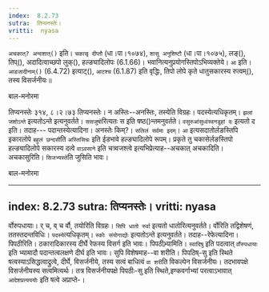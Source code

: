 ```yaml
---
index:  8.2.73
sutra:  तिप्यनस्तेः।
vritti:  nyasa
---
```


`अचकात्? अन्वशात्()` इति। `चकासृ दीप्तौ` (धा।पा।१०७४), `शासु अनुशिष्टौ` (धा।पा।१०७५), लङ्(), तिप्(), अदादित्वाच्छपो लुक्(), हल्ङ्यादिलोपः (6.1.66)। भवानित्यनुप्रयोगस्तिपोऽभिव्यक्तेये। `आ` इति। `आडजादीनाम्()` (6.4.72) इत्याट्(), `आटश्च` (6.1.87) इति वृद्धिः, तिपो लोपे कृते धातुसकारस्य रुत्वम्(), तस्य विसर्जनीयः॥ 




बाल-मनोरमा

तिप्यनस्तेः ३१४, ८।२।७३ तिप्यनस्तेः। न अस्तिः--अनस्तिः, तस्येति विग्रहः। पदस्येत्यधिकृतम्। `झलां जशोऽन्ते` इत्यतोऽन्ते इत्यनुवर्तते। `ससजुषो`रित्यतः स इति षष्ठ()न्तमनुवर्तते। `वसुरुआंसुध्वंस्वनडुहां दः` इत्यतो द इति। तदाह--- पदान्तस्येत्यादिना। अनस्तेः किम्?। `सलिलं सर्वमा इदम्`। `आ` इत्यसदातोर्लङस्तिपि इकारलोपे `बहुलं छन्दसी`ति `अस्तिसिचः` इति ईडभावे हल्ङ्यादिलोपे रूपम्। प्रकृते तु चकासेर्लङस्तिपो हल्ङ्यादिलोपे सकारस्य दत्वे `वाऽवसाने` इति चत्र्वजश्त्वे इत्यभिप्रेत्याह--अचकात् अचकादिति। अचकासुरिति। `सिजभ्यस्ते`ति जुसिति भावः। 


बाल-मनोरमा

---
index:  8.2.73
sutra:  तिप्यनस्तेः।
vritti:  nyasa
---

र्वोरुपधायाः। र् च, व् च र्वौ, तयोरिति विग्रहः। `सिपि धातो रुर्वा` इत्यतो धातोरित्यनुवर्तते। र्वोरिति तद्विशेषणं, ततस्तदन्तविधिः। `पदस्ये`त्यधिकृतम्। `स्कोः संयोगाद्योः` इत्यतोऽन्ते इत्यनुवर्तते। तदाह--रेफेत्यादिना। पिपठीरिति। ठकारादिकारस्य दीर्घे रेफस्य विसर्ग इति भावः। पिपठीभ्र्यामिति। `स्वादिषु` इति पदत्वात् `र्वोरुपधायाः` इति भ्यामादौ पदान्तत्वलक्षणे दीर्घ इति भावः। सुपि विशेषमाह--वा शरीति। पिपठिष्-सु इति स्थिते षत्वस्याऽसिद्धत्वाद्रुत्वे, दीर्घे, विसर्जनीये, तस्य सत्वं बाधित्वं `वा शरी`ति विकल्पेन विसर्जनीयः। तदभावपक्षे विसर्जनीयस्य सत्वमित्यर्थः। तत्र विसर्जनीयपक्षे पिपठीः-सु इति स्थिते,इण्कवर्गाभ्यां परत्वाऽभावात् `आदेशप्रत्यययोः` इति षत्वे अप्राप्ते-।
